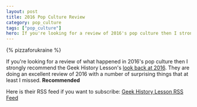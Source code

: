```yaml
---
layout: post
title: 2016 Pop Culture Review
category: pop_culture
tags: ["pop_culture"]
hero: If you're looking for a review of 2016's pop culture then I strongly recommend Geek History Lesson Episode #143.
---
```

{% pizzaforukraine  %}

If you're looking for a review of what happened in 2016's pop culture then I strongly recommend the Geek History Lesson's [look back at 2016](https://audioboom.com/posts/5448708-ghl-ep-143-best-of-2016).  They are doing an excellent review of 2016 with a number of surprising things that at least I missed.  **Recommended**

Here is their RSS feed if you want to subscribe: [Geek History Lesson RSS Feed](https://audioboom.com/channels/4864843.rss)
